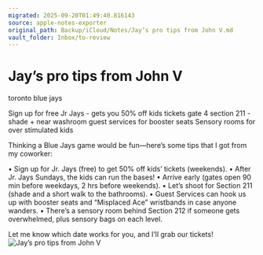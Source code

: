 ```yaml
---
migrated: 2025-09-20T01:49:40.816143
source: apple-notes-exporter
original_path: Backup/iCloud/Notes/Jay’s pro tips from John V.md
vault_folder: Inbox/to-review
---
```

# Jay’s pro tips from John V

toronto blue jays 

Sign up for free Jr Jays - gets you 50% off kids tickets
gate 4 
section 211 - shade + near washroom 
guest services for booster seats
Sensory rooms for over stimulated kids

Thinking a Blue Jays game would be fun—here’s some tips that I got from my coworker:

• Sign up for Jr. Jays (free) to get 50% off kids’ tickets (weekends).
• After Jr. Jays Sundays, the kids can run the bases!
• Arrive early (gates open 90 min before weekdays, 2 hrs before weekends).
• Let’s shoot for Section 211 (shade and a short walk to the bathrooms).
• Guest Services can hook us up with booster seats and “Misplaced Ace” wristbands in case anyone wanders.
• There’s a sensory room behind Section 212 if someone gets overwhelmed, plus sensory bags on each level.

Let me know which date works for you, and I’ll grab our tickets! 
![Jay’s pro tips from John V](images/Jay’s%20pro%20tips%20from%20John%20V.jpeg)

